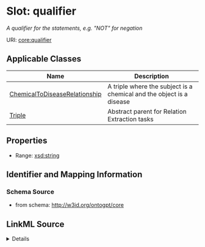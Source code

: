 # Slot: qualifier
_A qualifier for the statements, e.g. "NOT" for negation_


URI: [core:qualifier](http://w3id.org/ontogpt/core/qualifier)



<!-- no inheritance hierarchy -->




## Applicable Classes

| Name | Description |
| --- | --- |
[ChemicalToDiseaseRelationship](ChemicalToDiseaseRelationship.md) | A triple where the subject is a chemical and the object is a disease
[Triple](Triple.md) | Abstract parent for Relation Extraction tasks






## Properties

* Range: [xsd:string](xsd:string)







## Identifier and Mapping Information







### Schema Source


* from schema: http://w3id.org/ontogpt/core




## LinkML Source

<details>
```yaml
name: qualifier
description: A qualifier for the statements, e.g. "NOT" for negation
from_schema: http://w3id.org/ontogpt/core
rank: 1000
alias: qualifier
owner: Triple
domain_of:
- Triple
range: string

```
</details>